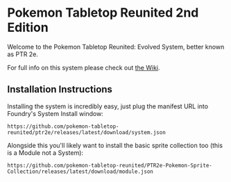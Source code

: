 # Pokemon Tabletop Reunited 2nd Edition
Welcome to the Pokemon Tabletop Reunited: Evolved System, better known as PTR 2e.

For full info on this system please check out [the Wiki](https://2e.ptr.wiki).

## Installation Instructions
Installing the system is incredibly easy, just plug the manifest URL into Foundry's System Install window:
```
https://github.com/pokemon-tabletop-reunited/ptr2e/releases/latest/download/system.json
```

Alongside this you'll likely want to install the basic sprite collection too (this is a Module not a System):
```
https://github.com/pokemon-tabletop-reunited/PTR2e-Pokemon-Sprite-Collection/releases/latest/download/module.json
```